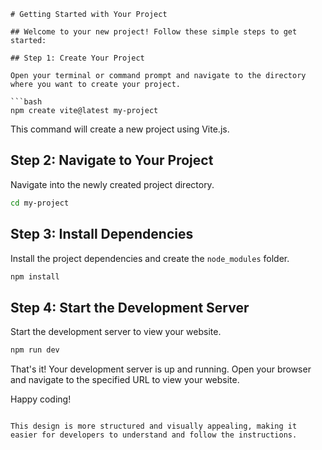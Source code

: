 ```
# Getting Started with Your Project

## Welcome to your new project! Follow these simple steps to get started:

## Step 1: Create Your Project

Open your terminal or command prompt and navigate to the directory where you want to create your project.

```bash
npm create vite@latest my-project
```

This command will create a new project using Vite.js.

## Step 2: Navigate to Your Project

Navigate into the newly created project directory.

```bash
cd my-project
```

## Step 3: Install Dependencies

Install the project dependencies and create the `node_modules` folder.

```bash
npm install
```

## Step 4: Start the Development Server

Start the development server to view your website.

```bash
npm run dev
```

That's it! Your development server is up and running. Open your browser and navigate to the specified URL to view your website.

Happy coding!
```

This design is more structured and visually appealing, making it easier for developers to understand and follow the instructions.
